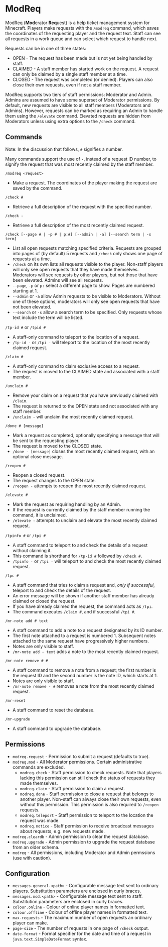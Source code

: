 ModReq
======
ModReq (**Mod**erator **Req**uest) is a help ticket management system for Minecraft.  Players make requests with the `/modreq` command, which saves the coordinates of the requesting player and the request text.  Staff can see all requests in a work queue and can select which request to handle next.

Requests can be in one of three states:
 * OPEN - The request has been made but is not yet being handled by staff.
 * CLAIMED - A staff member has started work on the request. A request can only be claimed by a single staff member at a time.
 * CLOSED - The request was completed (or denied).  Players can also close their own requests, even if not a staff member.

ModReq supports two tiers of staff permissions: Moderator and Admin.  Admins are assumed to have some superset of Moderator permissions.  By default, new requests are visible to all staff members (Moderators and Admins).  However, requests can be marked as requiring an Admin to handle them using the `/elevate` command.  Elevated requests are hidden from Moderators unless using extra options to the `/check` command.


Commands
--------
Note: In the discussion that follows, `#` signifies a number.

Many commands support the use of `-`, instead of a request ID number, to signify the request that was most recently claimed by the staff member.

`/modreq <request>`
 * Make a request.  The coordinates of the player making the request are saved by the command.

`/check #`
 * Retrieve a full description of the request with the specified number.

`/check -`
 * Retrieve a full description of the most recently claimed request.

`/check [--page # | -p # | p:#] [--admin | -a] [--search term | -s term]`
 * List all open requests matching specified criteria.  Requests are grouped into pages of (by default) 5 requests and `/check` only shows one page of requests at a time.
 * `/check` on its own lists all requests visible to the player. Non-staff players will only see open requests that they have made themselves. Moderators will see requests by other players, but not those that have been elevated. Admins will see all requests.
 * `--page`, `-p` or `p:` select a different page to show.  Pages are numbered starting at 1.
 * `--admin` or `-a` allow Admin requests to be visible to Moderators. Without one of these options, moderators will only see open requests that have not been elevated.
 * `--search` or `-s` allow a search term to be specified. Only requests whose text include the term will be listed.

`/tp-id #` or `/tpid #`
 * A staff-only command to teleport to the location of a request.
 * `/tp-id -` or `/tpi -` will teleport to the location of the most recently claimed request.

`/claim #`
 * A staff-only command to claim exclusive access to a request.
 * The request is moved to the CLAIMED state and associated with a staff member.

`/unclaim #`
 * Remove your claim on a request that you have previously claimed with `/claim`.
 * The request is returned to the OPEN state and not associated with any staff member.
 * `/unclaim -` will unclaim the most recently claimed request.

`/done # [message]`
 * Mark a request as completed, optionally specifying a message that will be sent to the requesting player.
 * The request is moved to the CLOSED state.
 * `/done - [message]` closes the most recently claimed request, with an optional close message.

`/reopen #`
 * Reopen a closed request.
 * The request changes to the OPEN state.
 * `/reopen -` attempts to reopen the most recently claimed request.

`/elevate #`
 * Mark the request as requiring handling by an Admin.
 * If the request is currently claimed by the staff member running the command, it is unclaimed.
 * `/elevate -` attempts to unclaim and elevate the most recently claimed request.

`/tpinfo #` or `/tpi #`
 * A staff command to teleport to and check the details of a request without claiming it.
 * This command is shorthand for `/tp-id #` followed by `/check #`.
 * `/tpinfo -` or `/tpi -` will teleport to and check the most recently claimed request.

`/tpc #`
 * A staff command that tries to claim a request and, _only if successful_, teleport to and check the details of the request.
 * An error message will be shown if another staff member has already claimed or closed the request.
 * If you have already claimed the request, the command acts as `/tpi`.
 * The command executes `/claim #`, and if successful `/tpi #`.

`/mr-note add # text`
 * A staff command to add a note to a request designated by its ID number.
 * The first note attached to a request is numbered 1.  Subsequent notes attached to the same request have progressively higher numbers.
 * Notes are only visible to staff.
 * `/mr-note add - text` adds a note to the most recently claimed request.

`/mr-note remove # #`
 * A staff command to remove a note from a request; the first number is the request ID and the second number is the note ID, which starts at 1.
 * Notes are only visible to staff.
 * `/mr-note remove - #` removes a note from the most recently claimed request.

`/mr-reset`
 * A staff command to reset the database.

`/mr-upgrade`
 * A staff command to upgrade the database.


Permissions
-----------
 * `modreq.request` - Permission to submit a request (defaults to true).
 * `modreq.mod` - All Moderator permissions. Certain administrative commands are excluded.
   * `modreq.check` - Staff permission to check requests. Note that players lacking this permission can still check the status of requests they made themselves.
   * `modreq.claim` - Staff permission to claim a request.
   * `modreq.done` - Staff permission to close a request that belongs to another player.  Non-staff can always close their own requests, even without this permission.  This permission is also required to `/reopen` requests.
   * `modreq.teleport` - Staff permission to teleport to the location the request was made.
   * `modreq.notice` - Staff permission to receive broadcast messages about requests, e.g. new requests made.
 * `modreq.cleardb` - Admin permission to clear the request database.
 * `modreq.upgrade` - Admin permission to upgrade the request database from an older schema.
 * `modreq` - All permissions, including Moderator and Admin permssions (use with caution).


Configuration
-------------
 * `messages.general.<path>` - Configurable message text sent to ordinary players.  Substitution parameters are enclosed in curly braces.
 * `messages.mod.<path>` - Configurable message text sent to staff.  Substitution parameters are enclosed in curly braces.
 * `colour.online` - Colour of online player names in formatted text.
 * `colour.offline` - Colour of offline player names in formatted text.
 * `max-requests` - The maximum number of open requests an ordinary player can make.
 * `page-size` - The number of requests in one page of `/check` output.
 * `date-format` - Format specifier for the date and time of a request in `java.text.SimpleDateFormat` syntax.
